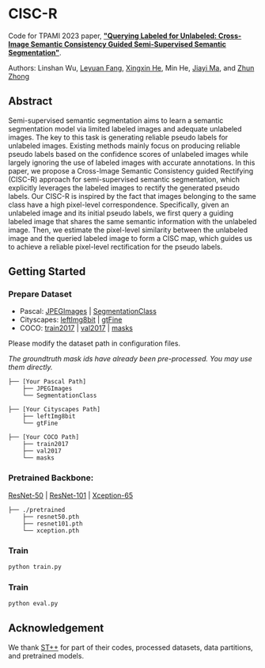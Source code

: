 # CISC-R
Code for TPAMI 2023 paper, [**"Querying Labeled for Unlabeled: Cross-Image Semantic Consistency Guided Semi-Supervised Semantic Segmentation"**](https://www.leyuanfang.com/wp-content/uploads/2022/12/TPAMI_CISC_R.pdf).

Authors: Linshan Wu, <a href="https://scholar.google.com/citations?hl=en&user=Gfa4nasAAAAJ">Leyuan Fang</a>, <a href="https://scholar.google.com/citations?hl=zh-CN&user=bHSKDuYAAAAJ">Xingxin He</a>, Min He, <a href="https://scholar.google.com/citations?hl=zh-CN&user=73trMQkAAAAJ">Jiayi Ma</a>, and <a href="https://scholar.google.com/citations?user=nZizkQ0AAAAJ&hl">Zhun Zhong</a>

## Abstract
Semi-supervised semantic segmentation aims to learn a semantic segmentation model via limited labeled images and
adequate unlabeled images. The key to this task is generating reliable pseudo labels for unlabeled images. Existing methods mainly
focus on producing reliable pseudo labels based on the confidence scores of unlabeled images while largely ignoring the use of
labeled images with accurate annotations. In this paper, we propose a Cross-Image Semantic Consistency guided Rectifying (CISC-R)
approach for semi-supervised semantic segmentation, which explicitly leverages the labeled images to rectify the generated pseudo
labels. Our CISC-R is inspired by the fact that images belonging to the same class have a high pixel-level correspondence. Specifically,
given an unlabeled image and its initial pseudo labels, we first query a guiding labeled image that shares the same semantic
information with the unlabeled image. Then, we estimate the pixel-level similarity between the unlabeled image and the queried labeled
image to form a CISC map, which guides us to achieve a reliable pixel-level rectification for the pseudo labels.

## Getting Started
### Prepare Dataset
- Pascal: [JPEGImages](http://host.robots.ox.ac.uk/pascal/VOC/voc2012/VOCtrainval_11-May-2012.tar) | [SegmentationClass](https://drive.google.com/file/d/1ikrDlsai5QSf2GiSUR3f8PZUzyTubcuF/view?usp=sharing)
- Cityscapes: [leftImg8bit](https://www.cityscapes-dataset.com/file-handling/?packageID=3) | [gtFine](https://drive.google.com/file/d/1E_27g9tuHm6baBqcA7jct_jqcGA89QPm/view?usp=sharing)
- COCO: [train2017](http://images.cocodataset.org/zips/train2017.zip) | [val2017](http://images.cocodataset.org/zips/val2017.zip) | [masks](https://drive.google.com/file/d/166xLerzEEIbU7Mt1UGut-3-VN41FMUb1/view?usp=sharing)

Please modify the dataset path in configuration files.

*The groundtruth mask ids have already been pre-processed. You may use them directly.*

```
├── [Your Pascal Path]
    ├── JPEGImages
    └── SegmentationClass
    
├── [Your Cityscapes Path]
    ├── leftImg8bit
    └── gtFine
    
├── [Your COCO Path]
    ├── train2017
    ├── val2017
    └── masks
```

### Pretrained Backbone:

[ResNet-50](https://download.pytorch.org/models/resnet50-0676ba61.pth) | [ResNet-101](https://download.pytorch.org/models/resnet101-63fe2227.pth) | [Xception-65](https://drive.google.com/open?id=1_j_mE07tiV24xXOJw4XDze0-a0NAhNVi)

```
├── ./pretrained
    ├── resnet50.pth
    ├── resnet101.pth
    └── xception.pth
```

### Train
```bash 
python train.py
```

### Train
```bash 
python eval.py
```

## Acknowledgement

We thank [ST++](https://github.com/LiheYoung/ST-PlusPlus) for part of their codes, processed datasets, data partitions, and pretrained models.
